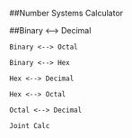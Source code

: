 ##Number Systems Calculator

##Binary <--> Decimal

``` Binary <--> Octal ```

``` Binary <--> Hex ```

``` Hex <--> Decimal ```

``` Hex <--> Octal ```

``` Octal <--> Decimal ```

``` Joint Calc ```
